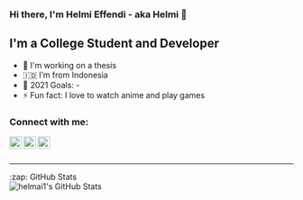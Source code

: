 ### Hi there, I'm Helmi Effendi - aka Helmi 👋

## I'm a College Student and Developer

- 🌱 I'm working on a thesis
- 🇮🇩  I’m from Indonesia
- 🥅 2021 Goals: -
- ⚡ Fun fact: I love to watch anime and play games

### Connect with me:

[<img align="left" alt="helmai1 | Twitter" width="22px" src="https://cdn.jsdelivr.net/npm/simple-icons@v3/icons/facebook.svg" />][facebook]
[<img align="left" alt="helmai1 | LinkedIn" width="22px" src="https://cdn.jsdelivr.net/npm/simple-icons@v3/icons/linkedin.svg" />][linkedin]
[<img align="left" alt="helmai1 | Instagram" width="22px" src="https://cdn.jsdelivr.net/npm/simple-icons@3.13.0/icons/instagram.svg" />][instagram]

<br />
<br />

---


  <summary>:zap: GitHub Stats</summary>

  <img align="left" alt="helmai1's GitHub Stats" src="https://github-readme-stats.codestackr.vercel.app/api?username=helmai1&show_icons=true&hide_border=true" />


[facebook]: https://facebook.com/helmieffendis/
[instagram]: https://instagram.com/helmieffendi_s/
[linkedin]: https://linkedin.com/in/helmi-siswo-effendi-250473156/
